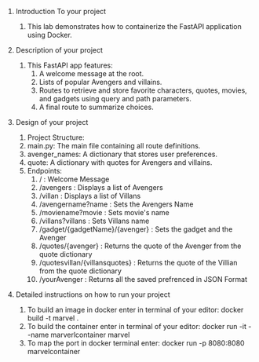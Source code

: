 1. Introduction To your project
    1. This lab demonstrates how to containerize the FastAPI application using Docker.

2. Description of your project
    1. This FastAPI app features:
        1. A welcome message at the root.
        2. Lists of popular Avengers and villains.
        3. Routes to retrieve and store favorite characters, quotes, movies, and gadgets using query and path parameters.
        4. A final route to summarize choices.


3. Design of your project
    1. Project Structure:
      1. main.py: The main file containing all route definitions. 
      2. avenger_names: A dictionary that stores user preferences. 
      3. quote: A dictionary with quotes for Avengers and villains.
   2. Endpoints: 
      1. / : Welcome Message
      2. /avengers : Displays a list of Avengers
      3. /villan : Displays a list of Villans
      4. /avengername?name : Sets the Avengers Name
      5. /moviename?movie : Sets movie's name
      6. /villans?villans : Sets Villans name
      7. /gadget/{gadgetName}/{avenger} : Sets the gadget and the Avenger
      8. /quotes/{avenger} : Returns the quote of the Avenger from the quote dictionary
      9. /quotesvillan/{villansquotes} : Returns the quote of the Villian from the quote dictionary
      10. /yourAvenger : Returns all the saved prefrenced in JSON Format
      

4. Detailed instructions on how to run your project
    1. To build an image in docker enter in terminal of your editor: docker build -t marvel .
    2. To build the container enter in terminal of your editor: docker run -it --name marverlcontainer marvel
    3. To map the port in docker terminal enter: docker run -p 8080:8080 marvelcontainer

